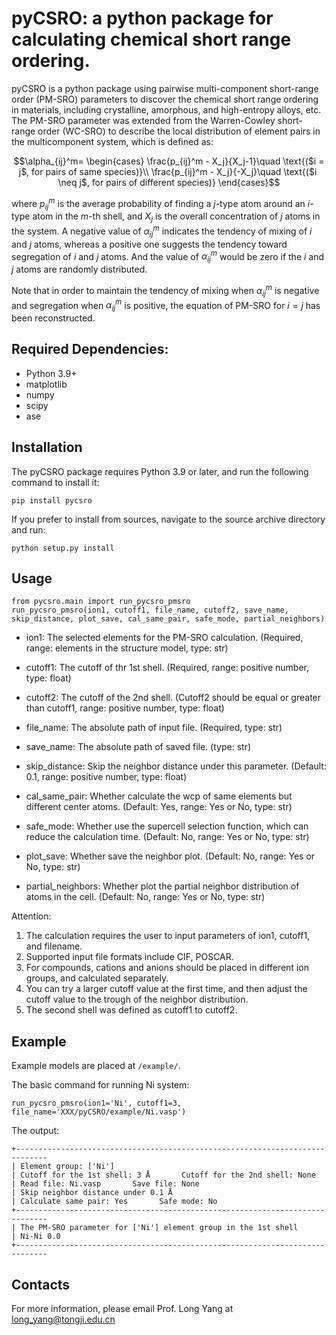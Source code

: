 pyCSRO: a python package for calculating chemical short range ordering.
===================================================================================================

pyCSRO is a python package using pairwise multi-component short-range order (PM-SRO) parameters to discover the chemical short range ordering in materials, including crystalline, amorphous, and high-entropy alloys, etc.
The PM-SRO parameter was extended from the Warren-Cowley short-range order (WC-SRO) to describe the local distribution of element pairs in the multicomponent system, which is defined as:

$$\alpha_{ij}^m=
\begin{cases}
\frac{p_{ij}^m - X_j}{X_j-1}\quad \text{($i = j$, for pairs of same species)}\\
\frac{p_{ij}^m - X_j}{-X_j}\quad \text{($i ​\neq j$, for pairs of different species)}
\end{cases}$$

where $p_{ij}^m$ is the average probability of finding a $j$-type atom around an $i$-type atom in the $m$-th shell, and $X_j$ is the overall concentration of $j$ atoms in the system.
A negative value of $\alpha_{ij}^m$ indicates the tendency of mixing of $i$ and $j$ atoms, whereas a positive one suggests the tendency toward segregation of $i$ and $j$ atoms. And the value of $\alpha_{ij}^m$ would be zero if the $i$ and $j$ atoms are randomly distributed.

Note that in order to maintain the tendency of mixing when $\alpha_{ij}^m$ is negative and segregation when $\alpha_{ij}^m$ is positive, the equation of PM-SRO for $i = j$ has been reconstructed.


Required Dependencies:
------------
* Python 3.9+
* matplotlib
* numpy
* scipy
* ase


Installation
------------
The pyCSRO package requires Python 3.9 or later, and run the following command to install it:
```
pip install pycsro
```

If you prefer to install from sources, navigate to the source archive directory and run:
```
python setup.py install
```


Usage
--------
```
from pycsro.main import run_pycsro_pmsro
run_pycsro_pmsro(ion1, cutoff1, file_name, cutoff2, save_name, skip_distance, plot_save, cal_same_pair, safe_mode, partial_neighbors)
```

- ion1: The selected elements for the PM-SRO calculation. (Required, range: elements in the structure model, type: str)

- cutoff1: The cutoff of thr 1st shell. (Required, range: positive number, type: float)

- cutoff2: The cutoff of the 2nd shell. (Cutoff2 should be equal or greater than cutoff1, range: positive number, type: float)

- file_name: The absolute path of input file. (Required, type: str)

- save_name: The absolute path of saved file. (type: str)

- skip_distance: Skip the neighbor distance under this parameter. (Default: 0.1, range: positive number, type: float)

- cal_same_pair: Whether calculate the wcp of same elements but different center atoms. (Default: Yes, range: Yes or No, type: str)

- safe_mode: Whether use the supercell selection function, which can reduce the calculation time. (Default: No, range: Yes or No, type: str)

- plot_save: Whether save the neighbor plot. (Default: No, range: Yes or No, type: str)

- partial_neighbors: Whether plot the partial neighbor distribution of atoms in the cell. (Default: No, range: Yes or No, type: str)

Attention: 
1. The calculation requires the user to input parameters of ion1, cutoff1, and filename.
2. Supported input file formats include CIF, POSCAR.
3. For compounds, cations and anions should be placed in different ion groups, and calculated separately.
4. You can try a larger cutoff value at the first time, and then adjust the cutoff value to the trough of the neighbor distribution.
5. The second shell was defined as cutoff1 to cutoff2.


Example
--------
Example models are placed at `/example/`.

The basic command for running Ni system:
```
run_pycsro_pmsro(ion1='Ni', cutoff1=3, file_name='XXX/pyCSRO/example/Ni.vasp')
```

The output:
```
+-----------------------------------------------------------------------------
| Element group: ['Ni']
| Cutoff for the 1st shell: 3 Å       Cutoff for the 2nd shell: None
| Read file: Ni.vasp       Save file: None
| Skip neighbor distance under 0.1 Å
| Calculate same pair: Yes       Safe mode: No
+-----------------------------------------------------------------------------
| The PM-SRO parameter for ['Ni'] element group in the 1st shell
| Ni-Ni 0.0
+-----------------------------------------------------------------------------
```

Contacts
--------

For more information, please email Prof. Long Yang at long_yang@tongji.edu.cn
 